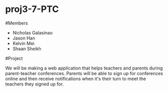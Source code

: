 proj3-7-PTC
===========

#Members

* Nicholas Galasinao
* Jason Han
* Kelvin Mei
* Shaan Sheikh

#Project

  We will be making a web application that helps teachers and parents during parent-teacher conferences. Parents will be able to sign up for conferences online and then receive notifications when it's their turn to meet the teachers they signed up for. 
